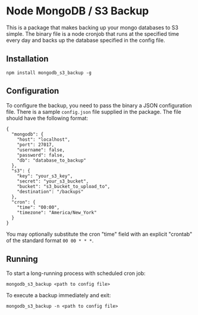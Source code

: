 # Node MongoDB / S3 Backup

This is a package that makes backing up your mongo databases to S3 simple.
The binary file is a node cronjob that runs at the specified time every day
and backs up the database specified in the config file.

## Installation

    npm install mongodb_s3_backup -g

## Configuration

To configure the backup, you need to pass the binary a JSON configuration file.
There is a sample `config.json` file supplied in the package. The file should 
have the following format:

    {
      "mongodb": {
        "host": "localhost",
        "port": 27017,
        "username": false,
        "password": false,
        "db": "database_to_backup"
      },
      "s3": {
        "key": "your_s3_key",
        "secret": "your_s3_bucket",
        "bucket": "s3_bucket_to_upload_to",
        "destination": "/backups"
      },
      "cron": {
        "time": "00:00",
        "timezone": "America/New_York"
      }
    }

You may optionally substitute the cron "time" field with an explicit "crontab"
of the standard format `00 00 * * *`.

## Running

To start a long-running process with scheduled cron job:

    mongodb_s3_backup <path to config file>

To execute a backup immediately and exit:

    mongodb_s3_backup -n <path to config file>
